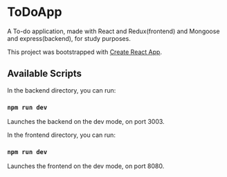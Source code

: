 # ToDoApp

A To-do application, made with React and Redux(frontend) and Mongoose and express(backend), for study purposes.

This project was bootstrapped with [Create React App](https://github.com/facebook/create-react-app).

## Available Scripts

In the backend directory, you can run:

### `npm run dev`

Launches the backend on the dev mode, on port 3003.

In the frontend directory, you can run:

### `npm run dev`

Launches the frontend on the dev mode, on port 8080.